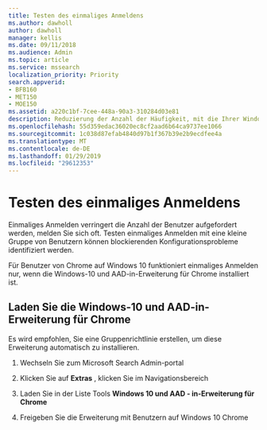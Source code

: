 ```yaml
---
title: Testen des einmaliges Anmeldens
ms.author: dawholl
author: dawholl
manager: kellis
ms.date: 09/11/2018
ms.audience: Admin
ms.topic: article
ms.service: mssearch
localization_priority: Priority
search.appverid:
- BFB160
- MET150
- MOE150
ms.assetid: a220c1bf-7cee-448a-90a3-310284d03e81
description: Reduzierung der Anzahl der Häufigkeit, mit die Ihrer Windows 10 Benutzer aufgefordert werden, sich bei Microsoft Search und Office 365 anmelden
ms.openlocfilehash: 55d359edac36020ec8cf2aad6b64ca9737ee1066
ms.sourcegitcommit: 1c038d87efab4840d97b1f367b39e2b9ecdfee4a
ms.translationtype: MT
ms.contentlocale: de-DE
ms.lasthandoff: 01/29/2019
ms.locfileid: "29612353"
---
```

# <a name="test-single-sign-on"></a>Testen des einmaliges Anmeldens

Einmaliges Anmelden verringert die Anzahl der Benutzer aufgefordert werden, melden Sie sich oft. Testen einmaliges Anmelden mit eine kleine Gruppe von Benutzern können blockierenden Konfigurationsprobleme identifiziert werden. 
  
Für Benutzer von Chrome auf Windows 10 funktioniert einmaliges Anmelden nur, wenn die Windows-10 und AAD-in-Erweiterung für Chrome installiert ist. 
  
## <a name="download-the-windows-10-and-aad-sign-in-extension-for-chrome"></a>Laden Sie die Windows-10 und AAD-in-Erweiterung für Chrome

Es wird empfohlen, Sie eine Gruppenrichtlinie erstellen, um diese Erweiterung automatisch zu installieren.
  
1. Wechseln Sie zum Microsoft Search Admin-portal
    
2. Klicken Sie auf **Extras** , klicken Sie im Navigationsbereich
    
3. Laden Sie in der Liste Tools **Windows 10 und AAD - in-Erweiterung für Chrome**
    
4. Freigeben Sie die Erweiterung mit Benutzern auf Windows 10 Chrome

  

